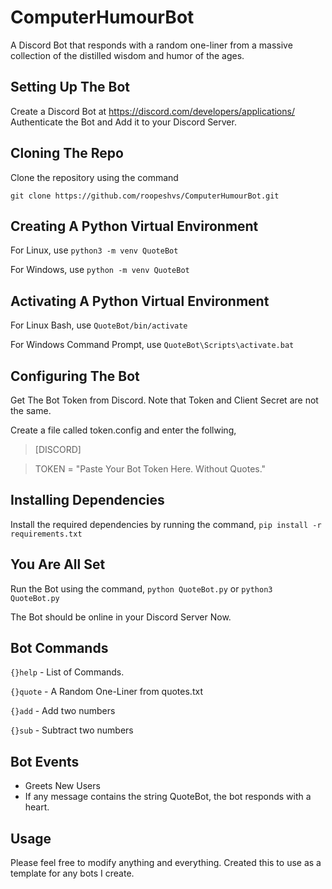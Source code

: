 # ComputerHumourBot

A Discord Bot that responds with a random one-liner from a massive collection of the distilled wisdom and humor of the ages.

## Setting Up The Bot

Create a Discord Bot at https://discord.com/developers/applications/
Authenticate the Bot and Add it to your Discord Server.

## Cloning The Repo

Clone the repository using the command

`git clone https://github.com/roopeshvs/ComputerHumourBot.git`

## Creating A Python Virtual Environment

For Linux, use
`python3 -m venv QuoteBot`

For Windows, use
`python -m venv QuoteBot`

## Activating A Python Virtual Environment

For Linux Bash, use
`QuoteBot/bin/activate`

For Windows Command Prompt, use
`QuoteBot\Scripts\activate.bat`

## Configuring The Bot

Get The Bot Token from Discord.
Note that Token and Client Secret are not the same.

Create a file called token.config and enter the follwing,
> [DISCORD]

> TOKEN = "Paste Your Bot Token Here. Without Quotes."

## Installing Dependencies

Install the required dependencies by running the command,
`pip install -r requirements.txt`

## You Are All Set

Run the Bot using the command,
`python QuoteBot.py` or `python3 QuoteBot.py`

The Bot should be online in your Discord Server Now.

## Bot Commands

`{}help` - List of Commands.

`{}quote` - A Random One-Liner from quotes.txt

`{}add` - Add two numbers

`{}sub` - Subtract two numbers

## Bot Events

- Greets New Users
- If any message contains the string QuoteBot, the bot responds with a heart.

## Usage

Please feel free to modify anything and everything.
Created this to use as a template for any bots I create.
